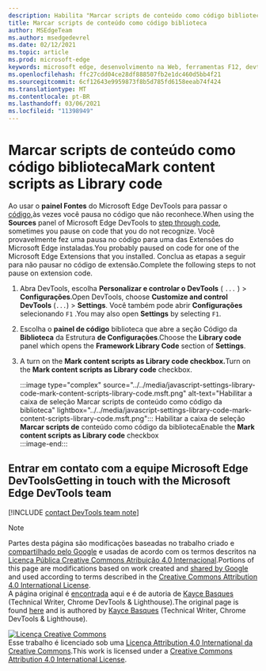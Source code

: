 ```yaml
---
description: Habilita "Marcar scripts de conteúdo como código biblioteca" a partir de Configurações > Código da Biblioteca da Estrutura.
title: Marcar scripts de conteúdo como código biblioteca
author: MSEdgeTeam
ms.author: msedgedevrel
ms.date: 02/12/2021
ms.topic: article
ms.prod: microsoft-edge
keywords: microsoft edge, desenvolvimento na Web, ferramentas F12, devtools
ms.openlocfilehash: ffc27cdd04ce28df888507fb2e1dc460d5bb4f21
ms.sourcegitcommit: 6cf12643e9959873f8b5d785fd6158eeab74f424
ms.translationtype: MT
ms.contentlocale: pt-BR
ms.lasthandoff: 03/06/2021
ms.locfileid: "11398949"
---
```

<!-- Copyright Kayce Basques 

   Licensed under the Apache License, Version 2.0 (the "License");
   you may not use this file except in compliance with the License.
   You may obtain a copy of the License at

       https://www.apache.org/licenses/LICENSE-2.0

   Unless required by applicable law or agreed to in writing, software
   distributed under the License is distributed on an "AS IS" BASIS,
   WITHOUT WARRANTIES OR CONDITIONS OF ANY KIND, either express or implied.
   See the License for the specific language governing permissions and
   limitations under the License.  -->

# <a name="mark-content-scripts-as-library-code"></a><span data-ttu-id="8d54e-104">Marcar scripts de conteúdo como código biblioteca</span><span class="sxs-lookup"><span data-stu-id="8d54e-104">Mark content scripts as Library code</span></span>  

<span data-ttu-id="8d54e-105">Ao usar o **painel Fontes** do Microsoft Edge DevTools para passar o [código,][DevToolsJavascriptStepThroughCode]às vezes você pausa no código que não reconhece.</span><span class="sxs-lookup"><span data-stu-id="8d54e-105">When using the **Sources** panel of Microsoft Edge DevTools to [step through code][DevToolsJavascriptStepThroughCode], sometimes you pause on code that you do not recognize.</span></span>  <span data-ttu-id="8d54e-106">Você provavelmente fez uma pausa no código para uma das Extensões do Microsoft Edge instaladas.</span><span class="sxs-lookup"><span data-stu-id="8d54e-106">You probably paused on code for one of the Microsoft Edge Extensions that you installed.</span></span>  <span data-ttu-id="8d54e-107">Conclua as etapas a seguir para não pausar no código de extensão.</span><span class="sxs-lookup"><span data-stu-id="8d54e-107">Complete the following steps to not pause on extension code.</span></span>  

1.  <span data-ttu-id="8d54e-108">Abra DevTools, escolha **Personalizar e controlar o DevTools** \( `...` \) > **Configurações**.</span><span class="sxs-lookup"><span data-stu-id="8d54e-108">Open DevTools, choose **Customize and control DevTools** \(`...`\) > **Settings**.</span></span>  <span data-ttu-id="8d54e-109">Você também pode abrir **Configurações** selecionando `F1` .</span><span class="sxs-lookup"><span data-stu-id="8d54e-109">You may also open **Settings** by selecting `F1`.</span></span>  

1.  <span data-ttu-id="8d54e-110">Escolha o **painel de código** biblioteca que abre a seção Código da **Biblioteca** da Estrutura **de Configurações**.</span><span class="sxs-lookup"><span data-stu-id="8d54e-110">Choose the **Library code** panel which opens the **Framework Library Code** section of **Settings**.</span></span>  
1.  <span data-ttu-id="8d54e-111">A turn on the **Mark content scripts as Library code checkbox.**</span><span class="sxs-lookup"><span data-stu-id="8d54e-111">Turn on the **Mark content scripts as Library code** checkbox.</span></span>  
    
    :::image type="complex" source="../../media/javascript-settings-library-code-mark-content-scripts-library-code.msft.png" alt-text="Habilitar a caixa de seleção Marcar scripts de conteúdo como código da biblioteca" lightbox="../../media/javascript-settings-library-code-mark-content-scripts-library-code.msft.png":::
       <span data-ttu-id="8d54e-113">Habilitar a caixa de seleção **Marcar scripts de** conteúdo como código da biblioteca</span><span class="sxs-lookup"><span data-stu-id="8d54e-113">Enable the **Mark content scripts as Library code** checkbox</span></span>  
    :::image-end:::  
    
## <a name="getting-in-touch-with-the-microsoft-edge-devtools-team"></a><span data-ttu-id="8d54e-114">Entrar em contato com a equipe Microsoft Edge DevTools</span><span class="sxs-lookup"><span data-stu-id="8d54e-114">Getting in touch with the Microsoft Edge DevTools team</span></span>  

[!INCLUDE [contact DevTools team note](../../includes/contact-devtools-team-note.md)]  

<!-- links -->  

[DevToolsJavascriptStepThroughCode]: ../index.md#step-4-step-through-the-code "Etapa 4: passo a passo pelo código - Começar a depurar JavaScript no Microsoft Edge DevTools | Microsoft Docs"  

> [!NOTE]
> <span data-ttu-id="8d54e-116">Partes desta página são modificações baseadas no trabalho criado e [compartilhado pelo Google][GoogleSitePolicies] e usadas de acordo com os termos descritos na [Licença Pública Creative Commons Atribuição 4.0 Internacional][CCA4IL].</span><span class="sxs-lookup"><span data-stu-id="8d54e-116">Portions of this page are modifications based on work created and [shared by Google][GoogleSitePolicies] and used according to terms described in the [Creative Commons Attribution 4.0 International License][CCA4IL].</span></span>  
> <span data-ttu-id="8d54e-117">A página original é [encontrada](https://developers.google.com/web/tools/chrome-devtools/javascript/guides/blackbox-chrome-extension-scripts) aqui e é de autoria de [Kayce Basques][KayceBasques] \(Technical Writer, Chrome DevTools \& Lighthouse\).</span><span class="sxs-lookup"><span data-stu-id="8d54e-117">The original page is found [here](https://developers.google.com/web/tools/chrome-devtools/javascript/guides/blackbox-chrome-extension-scripts) and is authored by [Kayce Basques][KayceBasques] \(Technical Writer, Chrome DevTools \& Lighthouse\).</span></span>  

[![Licença Creative Commons][CCby4Image]][CCA4IL]  
<span data-ttu-id="8d54e-119">Esse trabalho é licenciado sob uma [Licença Attribution 4.0 International da Creative Commons][CCA4IL].</span><span class="sxs-lookup"><span data-stu-id="8d54e-119">This work is licensed under a [Creative Commons Attribution 4.0 International License][CCA4IL].</span></span>  

[CCA4IL]: https://creativecommons.org/licenses/by/4.0  
[CCby4Image]: https://i.creativecommons.org/l/by/4.0/88x31.png  
[GoogleSitePolicies]: https://developers.google.com/terms/site-policies  
[KayceBasques]: https://developers.google.com/web/resources/contributors/kaycebasques  
